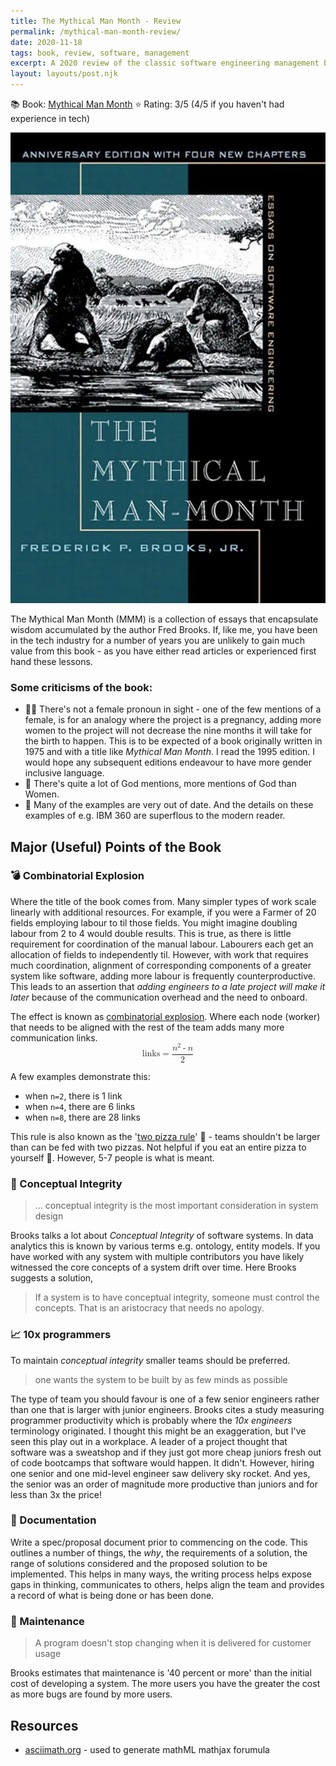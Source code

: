 ```yaml
---
title: The Mythical Man Month - Review
permalink: /mythical-man-month-review/
date: 2020-11-18
tags: book, review, software, management
excerpt: A 2020 review of the classic software engineering management book.
layout: layouts/post.njk
---
```


📚 Book: [Mythical Man Month](https://amzn.to/38P7XBK)
⭐️ Rating: 3/5 (4/5 if you haven't had experience in tech)

![](/content/images/2020/mythical-man-month-frontcover.png#thumbnail)

The Mythical Man Month (MMM) is a collection of essays that encapsulate wisdom accumulated by the author Fred Brooks. If, like me, you have been in the tech industry for a number of years you are unlikely to gain much value from this book - as you have either read articles or experienced first hand these lessons.

### Some criticisms of the book:
- 🤦‍♀️ There's not a female pronoun in sight - one of the few mentions of a female, is for an analogy where the project is a pregnancy, adding more women to the project will not decrease the nine months it will take for the birth to happen. This is to be expected of a book originally written in 1975 and with a title like *Mythical Man Month*. I read the 1995 edition. I would hope any subsequent editions endeavour to have more gender inclusive language.
- 👼 There's quite a lot of God mentions, more mentions of God than Women.
- 📠 Many of the examples are very out of date. And the details on these examples of e.g. IBM 360 are superflous to the modern reader.

## Major (Useful) Points of the Book
### 💣 Combinatorial Explosion
Where the title of the book comes from. Many simpler types of work scale linearly with additional resources. For example, if you were a Farmer of 20 fields employing labour to til those fields. You might imagine doubling labour from 2 to 4 would double results. This is true, as there is little requirement for coordination of the manual labour. Labourers each get an allocation of fields to independently til. However, with work that requires much coordination, alignment of corresponding components of a greater system like software, adding more labour is frequently counterproductive. This leads to an assertion that *adding engineers to a late project will make it later* because of the communication overhead and the need to onboard.

The effect is known as [combinatorial explosion](https://en.wikipedia.org/wiki/Combinatorial_explosion). Where each node (worker) that needs to be aligned with the rest of the team adds many more communication links.
<math xmlns="http://www.w3.org/1998/Math/MathML" display="block"><mrow><mtext>links</mtext></mrow><mo>=</mo><mfrac><mrow><msup><mi>n</mi><mn>2</mn></msup><mo>-</mo><mi>n</mi></mrow><mn>2</mn></mfrac></math>

A few examples demonstrate this:
- when `n=2`, there is 1 link
- when `n=4`, there are 6 links
- when `n=8`, there are 28 links

This rule is also known as the '[two pizza rule](https://www.theguardian.com/technology/2018/apr/24/the-two-pizza-rule-and-the-secret-of-amazons-success)' 🍕 - teams shouldn't be larger than can be fed with two pizzas. Not helpful if you eat an entire pizza to yourself 🤤. However, 5-7 people is what is meant.

### 🧠 Conceptual Integrity
>... conceptual integrity is the most important consideration in system design

Brooks talks a lot about *Conceptual Integrity* of software systems. In data analytics this is known by various terms e.g. ontology, entity models. If you have worked with any system with multiple contributors you have likely witnessed the core concepts of a system drift over time. Here Brooks suggests a solution,

>If a system is to have conceptual integrity, someone must control the concepts. That is an aristocracy that needs no apology.

### 📈 10x programmers
To maintain *conceptual integrity* smaller teams should be preferred.

>one wants the system to be built by as few minds as possible

The type of team you should favour is one of a few senior engineers rather than one that is larger with junior engineers. Brooks cites a study measuring programmer productivity which is probably where the *10x engineers* terminology originated. I thought this might be an exaggeration, but I've seen this play out in a workplace. A leader of a project thought that software was a sweatshop and if they just got more cheap juniors fresh out of code bootcamps that software would happen. It didn't. However, hiring one senior and one mid-level engineer saw delivery sky rocket. And yes, the senior was an order of magnitude more productive than juniors and for less than 3x the price!

### 📄 Documentation
Write a spec/proposal document prior to commencing on the code. This outlines a number of things, the *why*, the requirements of a solution, the range of solutions considered and the proposed solution to be implemented. This helps in many ways, the writing process helps expose gaps in thinking, communicates to others, helps align the team and provides a record of what is being done or has been done.

### 🚧 Maintenance
>A program doesn't stop changing when it is delivered for customer usage

Brooks estimates that maintenance is '40 percent or more' than the initial cost of developing a system. The more users you have the greater the cost as more bugs are found by more users.

## Resources
- [asciimath.org](http://asciimath.org/) - used to generate mathML mathjax forumula
